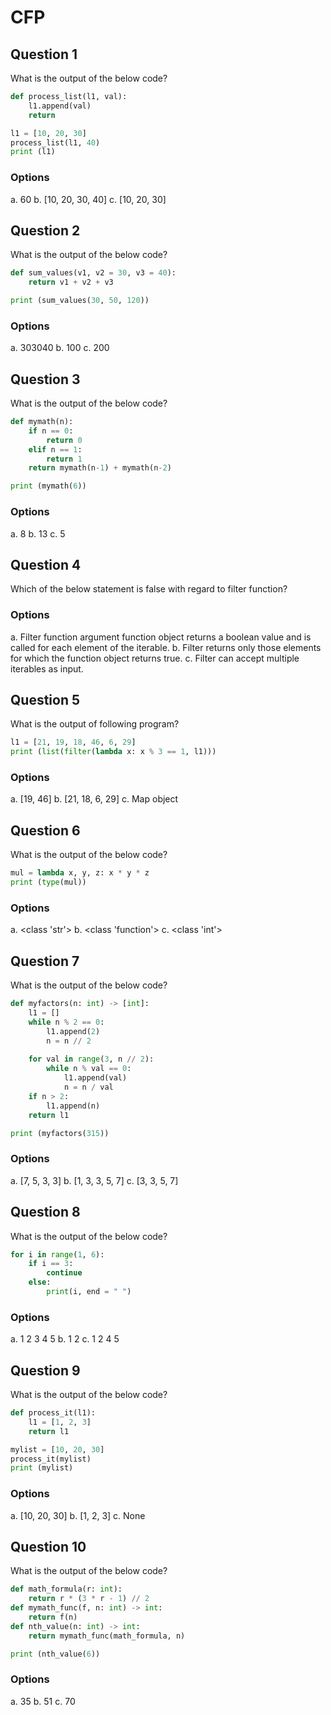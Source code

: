 # CFP

## Question 1
What is the output of the below code?
````python
def process_list(l1, val):
    l1.append(val)
    return

l1 = [10, 20, 30]
process_list(l1, 40)
print (l1)
````
### Options
a. 60
b. [10, 20, 30, 40]
c. [10, 20, 30]

## Question 2
What is the output of the below code?
````python
def sum_values(v1, v2 = 30, v3 = 40):
    return v1 + v2 + v3

print (sum_values(30, 50, 120))
````
### Options
a. 303040
b. 100
c. 200

## Question 3
What is the output of the below code?
````python
def mymath(n):
    if n == 0:
        return 0
    elif n == 1:
        return 1
    return mymath(n-1) + mymath(n-2)

print (mymath(6))
````
### Options
a. 8
b. 13
c. 5

## Question 4
Which of the below statement is false with regard to filter function?
### Options
a. Filter function argument function object returns a boolean value and is called for each element of the iterable.
b. Filter returns only those elements for which the function object returns true.
c. Filter can accept multiple iterables as input.

## Question 5
What is the output of following program?
````python
l1 = [21, 19, 18, 46, 6, 29]
print (list(filter(lambda x: x % 3 == 1, l1)))
````
### Options
a. [19, 46]
b. [21, 18, 6, 29]
c. Map object

## Question 6
What is the output of the below code?
````python
mul = lambda x, y, z: x * y * z
print (type(mul))
````
### Options
a. <class 'str'>
b. <class 'function'>
c. <class 'int'>

## Question 7
What is the output of the below code?
````python
def myfactors(n: int) -> [int]:
    l1 = []
    while n % 2 == 0:
        l1.append(2)
        n = n // 2
    
    for val in range(3, n // 2):
        while n % val == 0:
            l1.append(val)
            n = n / val
    if n > 2:
        l1.append(n)
    return l1

print (myfactors(315))
````
### Options
a. [7, 5, 3, 3]
b. [1, 3, 3, 5, 7]
c. [3, 3, 5, 7]

## Question 8
What is the output of the below code?
````python
for i in range(1, 6):
    if i == 3: 
        continue
    else: 
        print(i, end = " ")
````
### Options
a. 1 2 3 4 5
b. 1 2 
c. 1 2 4 5

## Question 9
What is the output of the below code?
````python
def process_it(l1):
    l1 = [1, 2, 3]
    return l1

mylist = [10, 20, 30]
process_it(mylist)
print (mylist)
````
### Options
a. [10, 20, 30]
b. [1, 2, 3]
c. None

## Question 10
What is the output of the below code?
````python
def math_formula(r: int):
    return r * (3 * r - 1) // 2
def mymath_func(f, n: int) -> int:
    return f(n)
def nth_value(n: int) -> int:
    return mymath_func(math_formula, n)

print (nth_value(6))
````
### Options
a. 35
b. 51
c. 70

